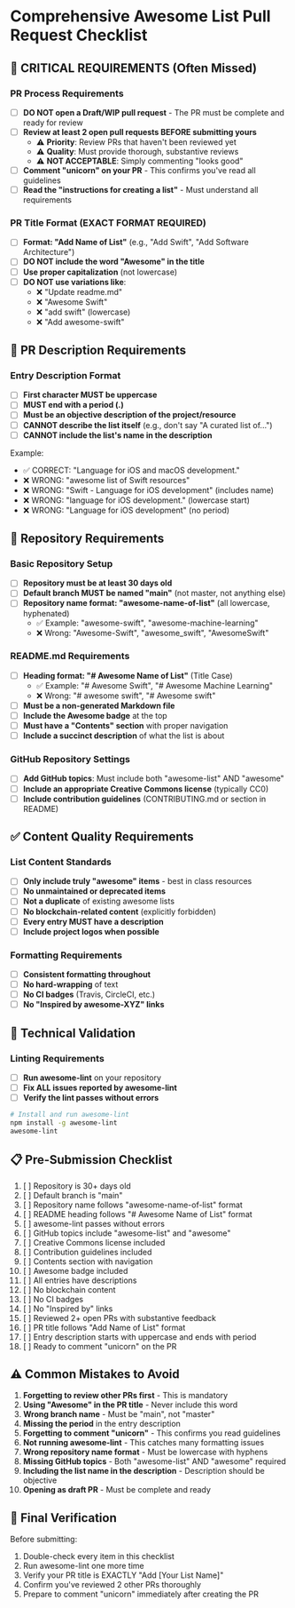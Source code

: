 # Comprehensive Awesome List Pull Request Checklist

## 🚨 CRITICAL REQUIREMENTS (Often Missed)

### PR Process Requirements
- [ ] **DO NOT open a Draft/WIP pull request** - The PR must be complete and ready for review
- [ ] **Review at least 2 open pull requests BEFORE submitting yours**
  - ⚠️ **Priority**: Review PRs that haven't been reviewed yet
  - ⚠️ **Quality**: Must provide thorough, substantive reviews
  - ⚠️ **NOT ACCEPTABLE**: Simply commenting "looks good"
- [ ] **Comment "unicorn" on your PR** - This confirms you've read all guidelines
- [ ] **Read the "instructions for creating a list"** - Must understand all requirements

### PR Title Format (EXACT FORMAT REQUIRED)
- [ ] **Format: "Add Name of List"** (e.g., "Add Swift", "Add Software Architecture")
- [ ] **DO NOT include the word "Awesome" in the title**
- [ ] **Use proper capitalization** (not lowercase)
- [ ] **DO NOT use variations like**:
  - ❌ "Update readme.md"
  - ❌ "Awesome Swift"
  - ❌ "add swift" (lowercase)
  - ❌ "Add awesome-swift"

## 📝 PR Description Requirements

### Entry Description Format
- [ ] **First character MUST be uppercase**
- [ ] **MUST end with a period (.)**
- [ ] **Must be an objective description of the project/resource**
- [ ] **CANNOT describe the list itself** (e.g., don't say "A curated list of...")
- [ ] **CANNOT include the list's name in the description**

Example:
- ✅ CORRECT: "Language for iOS and macOS development."
- ❌ WRONG: "awesome list of Swift resources"
- ❌ WRONG: "Swift - Language for iOS development" (includes name)
- ❌ WRONG: "language for iOS development." (lowercase start)
- ❌ WRONG: "Language for iOS development" (no period)

## 📁 Repository Requirements

### Basic Repository Setup
- [ ] **Repository must be at least 30 days old**
- [ ] **Default branch MUST be named "main"** (not master, not anything else)
- [ ] **Repository name format: "awesome-name-of-list"** (all lowercase, hyphenated)
  - ✅ Example: "awesome-swift", "awesome-machine-learning"
  - ❌ Wrong: "Awesome-Swift", "awesome_swift", "AwesomeSwift"

### README.md Requirements
- [ ] **Heading format: "# Awesome Name of List"** (Title Case)
  - ✅ Example: "# Awesome Swift", "# Awesome Machine Learning"
  - ❌ Wrong: "# awesome swift", "# Awesome swift"
- [ ] **Must be a non-generated Markdown file**
- [ ] **Include the Awesome badge** at the top
- [ ] **Must have a "Contents" section** with proper navigation
- [ ] **Include a succinct description** of what the list is about

### GitHub Repository Settings
- [ ] **Add GitHub topics**: Must include both "awesome-list" AND "awesome"
- [ ] **Include an appropriate Creative Commons license** (typically CC0)
- [ ] **Include contribution guidelines** (CONTRIBUTING.md or section in README)

## ✅ Content Quality Requirements

### List Content Standards
- [ ] **Only include truly "awesome" items** - best in class resources
- [ ] **No unmaintained or deprecated items**
- [ ] **Not a duplicate** of existing awesome lists
- [ ] **No blockchain-related content** (explicitly forbidden)
- [ ] **Every entry MUST have a description**
- [ ] **Include project logos when possible**

### Formatting Requirements
- [ ] **Consistent formatting throughout**
- [ ] **No hard-wrapping** of text
- [ ] **No CI badges** (Travis, CircleCI, etc.)
- [ ] **No "Inspired by awesome-XYZ" links**

## 🔧 Technical Validation

### Linting Requirements
- [ ] **Run awesome-lint** on your repository
- [ ] **Fix ALL issues reported by awesome-lint**
- [ ] **Verify the lint passes without errors**

```bash
# Install and run awesome-lint
npm install -g awesome-lint
awesome-lint
```

## 📋 Pre-Submission Checklist

1. [ ] Repository is 30+ days old
2. [ ] Default branch is "main"
3. [ ] Repository name follows "awesome-name-of-list" format
4. [ ] README heading follows "# Awesome Name of List" format
5. [ ] awesome-lint passes without errors
6. [ ] GitHub topics include "awesome-list" and "awesome"
7. [ ] Creative Commons license included
8. [ ] Contribution guidelines included
9. [ ] Contents section with navigation
10. [ ] Awesome badge included
11. [ ] All entries have descriptions
12. [ ] No blockchain content
13. [ ] No CI badges
14. [ ] No "Inspired by" links
15. [ ] Reviewed 2+ open PRs with substantive feedback
16. [ ] PR title follows "Add Name of List" format
17. [ ] Entry description starts with uppercase and ends with period
18. [ ] Ready to comment "unicorn" on the PR

## ⚠️ Common Mistakes to Avoid

1. **Forgetting to review other PRs first** - This is mandatory
2. **Using "Awesome" in the PR title** - Never include this word
3. **Wrong branch name** - Must be "main", not "master"
4. **Missing the period** in the entry description
5. **Forgetting to comment "unicorn"** - This confirms you read guidelines
6. **Not running awesome-lint** - This catches many formatting issues
7. **Wrong repository name format** - Must be lowercase with hyphens
8. **Missing GitHub topics** - Both "awesome-list" AND "awesome" required
9. **Including the list name in the description** - Description should be objective
10. **Opening as draft PR** - Must be complete and ready

## 🎯 Final Verification

Before submitting:
1. Double-check every item in this checklist
2. Run awesome-lint one more time
3. Verify your PR title is EXACTLY "Add [Your List Name]"
4. Confirm you've reviewed 2 other PRs thoroughly
5. Prepare to comment "unicorn" immediately after creating the PR